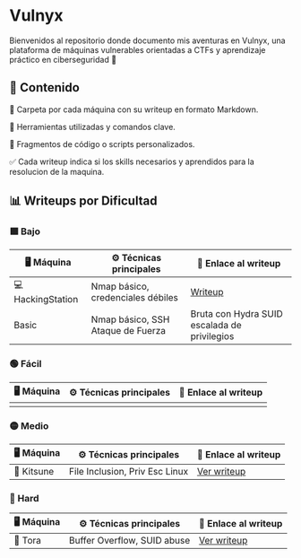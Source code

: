 # Vulnyx
Bienvenidos al repositorio donde documento mis aventuras en Vulnyx, una plataforma de máquinas vulnerables orientadas a CTFs y aprendizaje práctico en ciberseguridad 🔐

## 🧰 Contenido

  📂 Carpeta por cada máquina con su writeup en formato Markdown.

  🧪 Herramientas utilizadas y comandos clave.

  🐚 Fragmentos de código o scripts personalizados.

  ✅ Cada writeup indica si los skills necesarios y aprendidos para la resolucion de la maquina.

## 📊 Writeups por Dificultad

### 🟩 Bajo
|    🖥️ Máquina       |      ⚙️ Técnicas principales      |   📎 Enlace al writeup                            |
|---------------------|-----------------------------------|---------------------------------                   |
| 💻 HackingStation   | Nmap básico, credenciales débiles | [Writeup](Bajo/HackingStation/Writeup.md)|
| Basic               | Nmap básico, SSH Ataque de Fuerza |Bruta con Hydra SUID escalada de privilegios  | [Writeup](Bajo/Basic/Writeup.md)

### 🟢 Fácil
| 🖥️ Máquina | ⚙️ Técnicas principales         | 📎 Enlace al writeup            |
|-----------|--------------------------------|---------------------------------|
|           |                                |                                 |

### 🟡 Medio
| 🖥️ Máquina | ⚙️ Técnicas principales             | 📎 Enlace al writeup              |
|-----------|------------------------------------|-----------------------------------|
| 🦊 Kitsune | File Inclusion, Priv Esc Linux     | [Ver writeup](./Kitsune/README.md) |

### 🔴 Hard
| 🖥️ Máquina | ⚙️ Técnicas principales           | 📎 Enlace al writeup            |
|-----------|----------------------------------|---------------------------------|
| 🐯 Tora    | Buffer Overflow, SUID abuse     | [Ver writeup](./Tora/README.md) |


